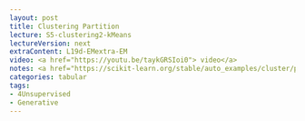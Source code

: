 ```yaml
---
layout: post
title: Clustering Partition
lecture: S5-clustering2-kMeans
lectureVersion: next
extraContent: L19d-EMextra-EM
video: <a href="https://youtu.be/taykGRSIoi0"> video</a> 
notes: <a href="https://scikit-learn.org/stable/auto_examples/cluster/plot_cluster_comparison.html"> compare clusterings </a> 
categories: tabular
tags:
- 4Unsupervised
- Generative
---
```

